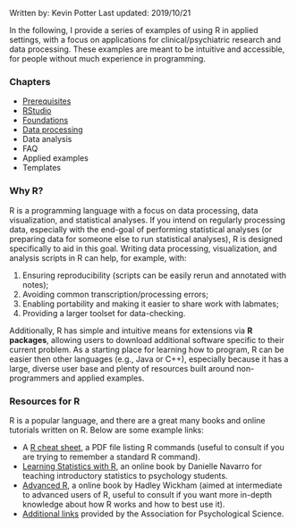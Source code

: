 Written by: Kevin Potter
Last updated: 2019/10/21

In the following, I provide a series of examples of using R in applied settings, with a focus on applications for clinical/psychiatric research and data processing. These examples are meant to be intuitive and accessible, for people without much experience in programming.

### Chapters
  
* [Prerequisites](docs/C01_P000_Prerequisites.md)
* [RStudio](docs/C02_P000_RStudio.md)
* [Foundations](docs/C03_P000_Foundations.md)
* [Data processing](docs/C04_P000_Data_processing.md)
* Data analysis
* FAQ
* Applied examples
* Templates

### Why R?

R is a programming language with a focus on data processing, data visualization, and statistical analyses. If you intend on regularly processing data, especially with the end-goal of performing statistical analyses (or preparing data for someone else to run statistical analyses), R is designed specifically to aid in this goal. Writing data processing, visualization, and analysis scripts in R can help, for example, with:
1. Ensuring reproducibility (scripts can be easily rerun and annotated with notes);
2. Avoiding common transcription/processing errors;
3. Enabling portability and making it easier to share work with labmates;
4. Providing a larger toolset for data-checking.

Additionally, R has simple and intuitive means for extensions via **R packages**, allowing users to download additional software specific to their current problem. As a starting place for learning how to program, R can be easier then other languages (e.g., Java or C++), especially because it has a large, diverse user base and plenty of resources built around non-programmers and applied examples.

### Resources for R

R is a popular language, and there are a great many books and online tutorials written on R. Below are some example links:
* A [R cheat sheet](https://cran.r-project.org/doc/contrib/Short-refcard.pdf), a PDF file listing R commands (useful to consult if you are trying to remember a standard R command).
* [Learning Statistics with R](https://learningstatisticswithr.com/), an online book by Danielle Navarro for teaching introductory statistics to psychology students.
* [Advanced R](http://adv-r.had.co.nz/Introduction.html), a online book by Hadley Wickham (aimed at intermediate to advanced users of R, useful to consult if you want more in-depth knowledge about how R works and how to best use it).
* [Additional links](https://www.psychologicalscience.org/observer/learning-to-work-with-r) provided by the Association for Psychological Science.
